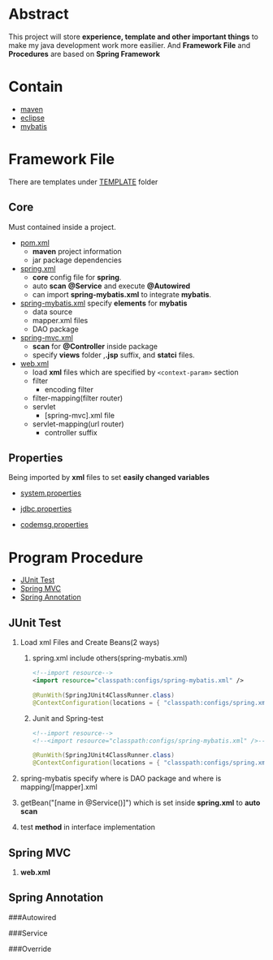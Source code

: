 # Abstract
This project will store **experience, template and other important things** to make my java development work more easilier.
And **Framework File** and **Procedures** are based on **Spring Framework**

# Contain
* [maven](https://github.com/neilChenXie/java_dev/tree/master/maven)
* [eclipse](https://github.com/neilChenXie/java_dev/tree/master/eclipse)
* [mybatis](https://github.com/neilChenXie/java_dev/tree/master/mybatis)

# Framework File

There are templates under [TEMPLATE]() folder

## Core

Must contained inside a project. 

* [pom.xml]()
	* **maven** project information
	* jar package dependencies
* [spring.xml]()
	* **core** config file for **spring**.
	* auto **scan** **@Service** and execute **@Autowired**
	* can import **spring-mybatis.xml** to integrate **mybatis**.
* [spring-mybatis.xml]()
	specify **elements** for **mybatis**
	* data source
	* mapper.xml files
	* DAO package
* [spring-mvc.xml]()
	* **scan** for **@Controller** inside package
	* specify **views** folder ,**.jsp** suffix, and **statci** files.
* [web.xml]()
	* load **xml** files which are specified by `<context-param>` section
	* filter
		* encoding filter
	* filter-mapping(filter router)
	* servlet
		* [spring-mvc].xml file
	* servlet-mapping(url router)
		* controller suffix

## Properties

Being imported by **xml** files to set **easily changed variables**

* [system.properties]()

* [jdbc.properties]()

* [codemsg.properties]()

# Program Procedure

* [JUnit Test](#junit_test)
* [Spring MVC](#spring_mvc)
* [Spring Annotation](#spring_annotation)

<a id="junit_test"></a>

## JUnit Test

1. Load xml Files and Create Beans(2 ways)

	1. spring.xml include others(spring-mybatis.xml)
		
		```xml
		<!--import resource-->
		<import resource="classpath:configs/spring-mybatis.xml" />
		```

		```java
		@RunWith(SpringJUnit4ClassRunner.class)
		@ContextConfiguration(locations = { "classpath:configs/spring.xml"})
		```

	2. Junit and Spring-test
		
		```xml
		<!--import resource-->
		<!--<import resource="classpath:configs/spring-mybatis.xml" />-->
		```
		```java
		@RunWith(SpringJUnit4ClassRunner.class)
		@ContextConfiguration(locations = { "classpath:configs/spring.xml", "classpath:configs/spring-mybatis.xml"})
		```

2. spring-mybatis specify where is DAO package and where is mapping/[mapper].xml

3. getBean("[name in @Service()]") which is set inside **spring.xml** to **auto scan**

4. test **method** in interface implementation

<a id="spring_mvc"></a>

## Spring MVC

1. **web.xml**


<a id="spring_junit"></a>

## Spring Annotation

###Autowired

###Service

###Override
